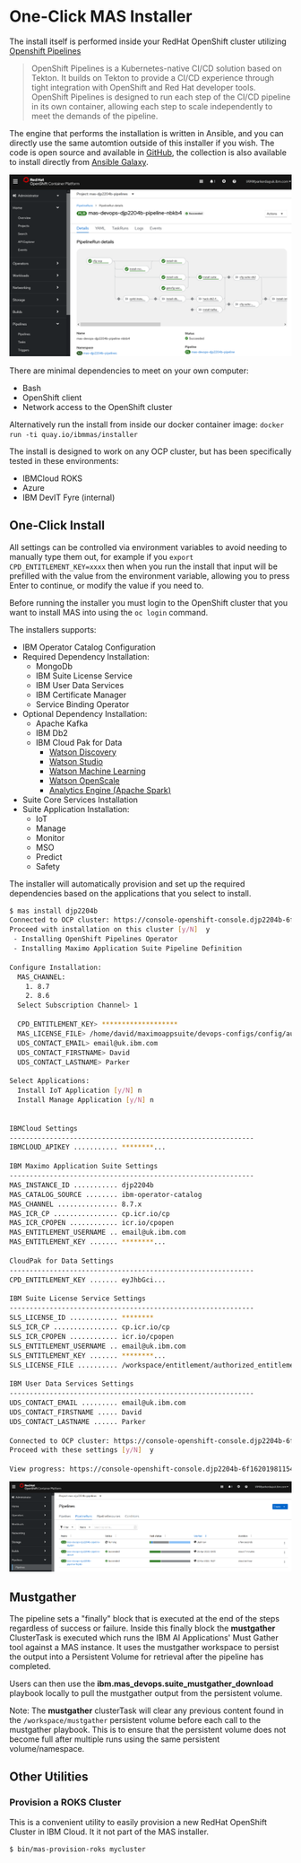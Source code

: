 # One-Click MAS Installer

The install itself is performed inside your RedHat OpenShift cluster utilizing [Openshift Pipelines](https://cloud.redhat.com/learn/topics/ci-cd)

> OpenShift Pipelines is a Kubernetes-native CI/CD solution based on Tekton. It builds on Tekton to provide a CI/CD experience through tight integration with OpenShift and Red Hat developer tools. OpenShift Pipelines is designed to run each step of the CI/CD pipeline in its own container, allowing each step to scale independently to meet the demands of the pipeline.

The engine that performs the installation is written in Ansible, and you can directly use the same automtion outside of this installer if you wish.  The code is open source and available in [GitHub](https://github.com/ibm-mas/ansible-devops), the collection is also available to install directly from [Ansible Galaxy](https://galaxy.ansible.com/ibm/mas_devops).

![](docs/pipeline.png)

There are minimal dependencies to meet on your own computer:
- Bash
- OpenShift client
- Network access to the OpenShift cluster

Alternatively run the install from inside our docker container image: `docker run -ti quay.io/ibmmas/installer`

The install is designed to work on any OCP cluster, but has been specifically tested in these environments:
- IBMCloud ROKS
- Azure
- IBM DevIT Fyre (internal)

## One-Click Install
All settings can be controlled via environment variables to avoid needing to manually type them out, for example if you `export CPD_ENTITLEMENT_KEY=xxxx` then when you run the install that input will be prefilled with the value from the environment variable, allowing you to press Enter to continue, or modify the value if you need to.

Before running the installer you must login to the OpenShift cluster that you want to install MAS into using the `oc login` command.

The installers supports:
- IBM Operator Catalog Configuration
- Required Dependency Installation:
  - MongoDb
  - IBM Suite License Service
  - IBM User Data Services
  - IBM Certificate Manager
  - Service Binding Operator
- Optional Dependency Installation:
  - Apache Kafka
  - IBM Db2
  - IBM Cloud Pak for Data
    - [Watson Discovery](https://www.ibm.com/docs/en/cloud-paks/cp-data/4.0?topic=services-watson-discovery)
    - [Watson Studio](https://www.ibm.com/docs/en/cloud-paks/cp-data/4.0?topic=services-watson-studio)
    - [Watson Machine Learning](https://www.ibm.com/docs/en/cloud-paks/cp-data/4.0?topic=services-watson-machine-learning)
    - [Watson OpenScale](https://www.ibm.com/docs/en/cloud-paks/cp-data/4.0?topic=services-watson-openscale)
    - [Analytics Engine (Apache Spark)](https://www.ibm.com/docs/en/cloud-paks/cp-data/4.0?topic=services-analytics-engine-powered-by-apache-spark)
- Suite Core Services Installation
- Suite Application Installation:
  - IoT
  - Manage
  - Monitor
  - MSO
  - Predict
  - Safety

The installer will automatically provision and set up the required dependencies based on the applications that you select to install.

```bash
$ mas install djp2204b
Connected to OCP cluster: https://console-openshift-console.djp2204b-6f1620198115433da1cac8216c06779b-0000.eu-gb.containers.appdomain.cloud
Proceed with installation on this cluster [y/N]  y
 - Installing OpenShift Pipelines Operator
 - Installing Maximo Application Suite Pipeline Definition

Configure Installation:
  MAS_CHANNEL:
    1. 8.7
    2. 8.6
  Select Subscription Channel> 1

  CPD_ENTITLEMENT_KEY> *******************
  MAS_LICENSE_FILE> /home/david/maximoappsuite/devops-configs/config/authorized_entitlement.lic
  UDS_CONTACT_EMAIL> email@uk.ibm.com
  UDS_CONTACT_FIRSTNAME> David
  UDS_CONTACT_LASTNAME> Parker

Select Applications:
  Install IoT Application [y/N] n
  Install Manage Application [y/N] n


IBMCloud Settings
-------------------------------------------------------------
IBMCLOUD_APIKEY ........... ********...

IBM Maximo Application Suite Settings
-------------------------------------------------------------
MAS_INSTANCE_ID ........... djp2204b
MAS_CATALOG_SOURCE ........ ibm-operator-catalog
MAS_CHANNEL ............... 8.7.x
MAS_ICR_CP ................ cp.icr.io/cp
MAS_ICR_CPOPEN ............ icr.io/cpopen
MAS_ENTITLEMENT_USERNAME .. email@uk.ibm.com
MAS_ENTITLEMENT_KEY ....... ********...

CloudPak for Data Settings
-------------------------------------------------------------
CPD_ENTITLEMENT_KEY ....... eyJhbGci...

IBM Suite License Service Settings
-------------------------------------------------------------
SLS_LICENSE_ID ............ ********
SLS_ICR_CP ................ cp.icr.io/cp
SLS_ICR_CPOPEN ............ icr.io/cpopen
SLS_ENTITLEMENT_USERNAME .. email@uk.ibm.com
SLS_ENTITLEMENT_KEY ....... ********...
SLS_LICENSE_FILE .......... /workspace/entitlement/authorized_entitlement.lic

IBM User Data Services Settings
-------------------------------------------------------------
UDS_CONTACT_EMAIL ......... email@uk.ibm.com
UDS_CONTACT_FIRSTNAME ..... David
UDS_CONTACT_LASTNAME ...... Parker

Connected to OCP cluster: https://console-openshift-console.djp2204b-6f1620198115433da1cac8216c06779b-0000.eu-gb.containers.appdomain.cloud
Proceed with these settings [y/N]  y

View progress: https://console-openshift-console.djp2204b-6f1620198115433da1cac8216c06779b-0000.eu-gb.containers.appdomain.cloud/pipelines/ns/mas-djp2204b-pipelines
```

![](docs/pipelineruns.png)


## Mustgather
The pipeline sets a "finally" block that is executed at the end of the steps regardless of success or failure. Inside this finally block the **mustgather** ClusterTask is executed which runs the IBM AI Applications' Must Gather tool against a MAS instance. It uses the mustgather workspace to persist the output into a Persistent Volume for retrieval after the pipeline has completed.

Users can then use the **ibm.mas_devops.suite_mustgather_download** playbook locally to pull the mustgather output from the persistent volume.

Note: The **mustgather** clusterTask will clear any previous content found in the `/workspace/mustgather` persistent volume before each call to the mustgather playbook. This is to ensure that the persistent volume does not become full after multiple runs using the same persistent volume/namespace.

## Other Utilities
### Provision a ROKS Cluster
This is a convenient utility to easily provision a new RedHat OpenShift Cluster in IBM Cloud.  It it not part of the MAS installer.

```bash
$ bin/mas-provision-roks mycluster
```

